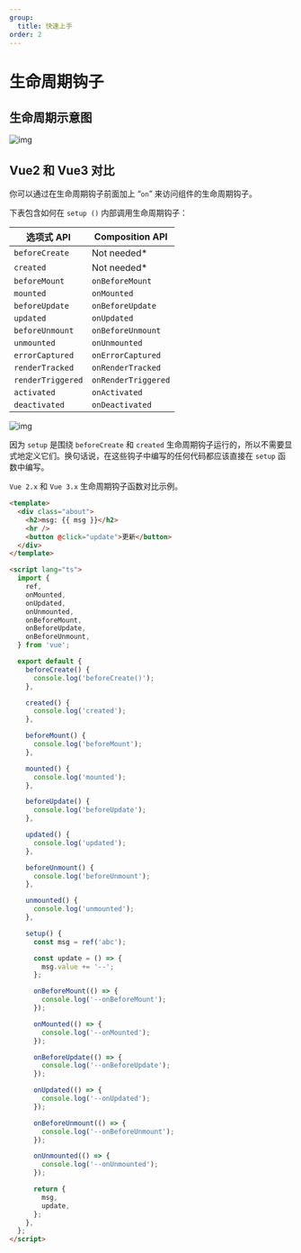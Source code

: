 ```yaml
---
group:
  title: 快速上手
order: 2
---
```


<BackTop></BackTop>

# 生命周期钩子

## 生命周期示意图

![img](https://img-blog.csdnimg.cn/4e974a3679d34fdd9582edf36e4646fe.png?x-oss-process=image/watermark,type_d3F5LXplbmhlaQ,shadow_50,text_Q1NETiBAbmF2eXNpcjg=,size_20,color_FFFFFF,t_70,g_se,x_16)

## Vue2 和 Vue3 对比

你可以通过在生命周期钩子前面加上 “`on`” 来访问组件的生命周期钩子。

下表包含如何在 `setup ()` 内部调用生命周期钩子：

| 选项式 API        | Composition API     |
| ----------------- | ------------------- |
| `beforeCreate`    | Not needed\*        |
| `created`         | Not needed\*        |
| `beforeMount`     | `onBeforeMount`     |
| `mounted`         | `onMounted`         |
| `beforeUpdate`    | `onBeforeUpdate`    |
| `updated`         | `onUpdated`         |
| `beforeUnmount`   | `onBeforeUnmount`   |
| `unmounted`       | `onUnmounted`       |
| `errorCaptured`   | `onErrorCaptured`   |
| `renderTracked`   | `onRenderTracked`   |
| `renderTriggered` | `onRenderTriggered` |
| `activated`       | `onActivated`       |
| `deactivated`     | `onDeactivated`     |

![img](https://cdn.jsdelivr.net/gh/fy996icu/pics/img/vue2%E5%92%8Cvue3%E7%94%9F%E5%91%BD%E5%91%A8%E6%9C%9F%E5%AF%B9%E5%BA%94%E5%9B%BE.png)

因为 `setup` 是围绕 `beforeCreate` 和 `created` 生命周期钩子运行的，所以不需要显式地定义它们。换句话说，在这些钩子中编写的任何代码都应该直接在 `setup` 函数中编写。

`Vue 2.x` 和 `Vue 3.x` 生命周期钩子函数对比示例。

```html
<template>
  <div class="about">
    <h2>msg: {{ msg }}</h2>
    <hr />
    <button @click="update">更新</button>
  </div>
</template>

<script lang="ts">
  import {
    ref,
    onMounted,
    onUpdated,
    onUnmounted,
    onBeforeMount,
    onBeforeUpdate,
    onBeforeUnmount,
  } from 'vue';

  export default {
    beforeCreate() {
      console.log('beforeCreate()');
    },

    created() {
      console.log('created');
    },

    beforeMount() {
      console.log('beforeMount');
    },

    mounted() {
      console.log('mounted');
    },

    beforeUpdate() {
      console.log('beforeUpdate');
    },

    updated() {
      console.log('updated');
    },

    beforeUnmount() {
      console.log('beforeUnmount');
    },

    unmounted() {
      console.log('unmounted');
    },

    setup() {
      const msg = ref('abc');

      const update = () => {
        msg.value += '--';
      };

      onBeforeMount(() => {
        console.log('--onBeforeMount');
      });

      onMounted(() => {
        console.log('--onMounted');
      });

      onBeforeUpdate(() => {
        console.log('--onBeforeUpdate');
      });

      onUpdated(() => {
        console.log('--onUpdated');
      });

      onBeforeUnmount(() => {
        console.log('--onBeforeUnmount');
      });

      onUnmounted(() => {
        console.log('--onUnmounted');
      });

      return {
        msg,
        update,
      };
    },
  };
</script>
```
